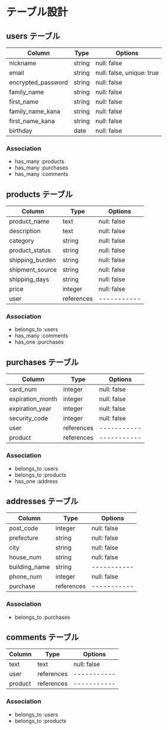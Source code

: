 # テーブル設計

## users テーブル

| Column             | Type    | Options                   |
| ------------------ | ------- | ------------------------- |
| nickname           | string  | null: false               |
| email              | string  | null: false, unique: true |
| encrypted_password | string  | null: false               |
| family_name        | string  | null: false               |
| first_name         | string  | null: false               |
| family_name_kana   | string  | null: false               |
| first_name_kana    | string  | null: false               |
| birthday           | date    | null: false               |

### Association

- has_many :products
- has_many :purchases
- has_many :comments

## products テーブル

| Column          | Type       | Options     |
| --------------- | ---------- | ----------- |
| product_name    | text       | null: false |
| description     | text       | null: false |
| category        | string     | null: false |
| product_status  | string     | null: false |
| shipping_burden | string     | null: false |
| shipment_source | string     | null: false |
| shipping_days   | string     | null: false |
| price           | integer    | null: false |
| user            | references | ----------- |

### Association

- belongs_to :users
- has_many   :comments
- has_one    :purchases

## purchases テーブル

| Column           | Type       | Options     |
| ---------------- | ---------- | ----------- |
| card_num         | integer    | null: false |
| expiration_month | integer    | null: false |
| expiration_year  | integer    | null: false |
| security_code    | integer    | null: false |
| user             | references | ----------- |
| product          | references | ----------- |

### Association

- belongs_to :users
- belongs_to :products
- has_one    :address

## addresses テーブル

| Column           | Type       | Options     |
| ---------------- | ---------- | ----------- |
| post_code        | integer    | null: false |
| prefecture       | string     | null: false |
| city             | string     | null: false |
| house_num        | string     | null: false |
| building_name    | string     | ----------- |
| phone_num        | integer    | null: false |
| purchase         | references | ----------- |

### Association

- belongs_to :purchases

## comments テーブル

| Column    | Type       | Options     |
| --------- | ---------- | ----------- |
| text      | text       | null: false |
| user      | references | ----------- |
| product   | references | ----------- |

### Association

- belongs_to :users
- belongs_to :products